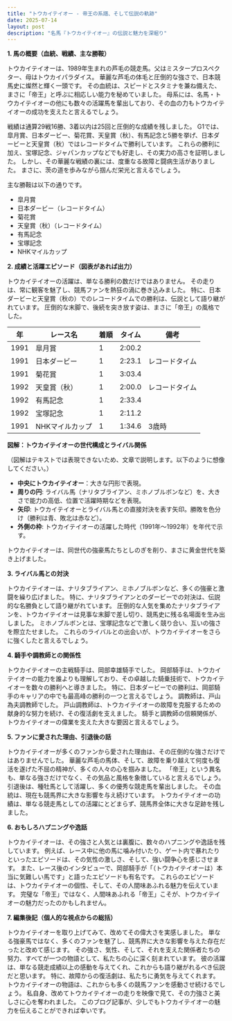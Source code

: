 ```yaml
---
title: "トウカイテイオー - 帝王の系譜、そして伝説の軌跡"
date: 2025-07-14
layout: post
description: "名馬『トウカイテイオー』の伝説と魅力を深堀り"
---
```


**1. 馬の概要（血統、戦績、主な勝鞍）**

トウカイテイオーは、1989年生まれの芦毛の競走馬。父はミスタープロスペクター、母はトウカイパラダイス。  華麗な芦毛の体毛と圧倒的な強さで、日本競馬史に燦然と輝く一頭です。  その血統は、スピードとスタミナを兼ね備えた、まさに「帝王」と呼ぶに相応しい能力を秘めていました。  母系には、名馬・トウカイテイオーの他にも数々の活躍馬を輩出しており、その血の力もトウカイテイオーの成功を支えたと言えるでしょう。

戦績は通算29戦16勝、3着以内は25回と圧倒的な成績を残しました。  G1では、皐月賞、日本ダービー、菊花賞、天皇賞（秋）、有馬記念と5勝を挙げ、日本ダービーと天皇賞（秋）ではレコードタイムで勝利しています。  これらの勝利に加え、宝塚記念、ジャパンカップなどでも好走し、その実力の高さを証明しました。  しかし、その華麗な戦績の裏には、度重なる故障と闘病生活がありました。  まさに、茨の道を歩みながら掴んだ栄光と言えるでしょう。

主な勝鞍は以下の通りです。

* 皐月賞
* 日本ダービー（レコードタイム）
* 菊花賞
* 天皇賞（秋）（レコードタイム）
* 有馬記念
* 宝塚記念
* NHKマイルカップ


**2. 成績と活躍エピソード（図表があれば出力）**

トウカイテイオーの活躍は、単なる勝利の数だけではありません。  その走りは、常に観客を魅了し、競馬ファンを熱狂の渦に巻き込みました。  特に、日本ダービーと天皇賞（秋の）でのレコードタイムでの勝利は、伝説として語り継がれています。  圧倒的な末脚で、後続を突き放す姿は、まさに「帝王」の風格でした。

| 年 | レース名          | 着順 | タイム     | 備考                                  |
|---|-----------------|-----|------------|---------------------------------------|
| 1991 | 皐月賞           | 1   | 2:00.2     |                                       |
| 1991 | 日本ダービー       | 1   | 2:23.1     | レコードタイム                         |
| 1991 | 菊花賞           | 1   | 3:03.4     |                                       |
| 1992 | 天皇賞（秋）     | 1   | 2:00.0     | レコードタイム                         |
| 1992 | 有馬記念         | 1   | 2:33.4     |                                       |
| 1992 | 宝塚記念         | 1   | 2:11.2     |                                       |
| 1991 | NHKマイルカップ    | 1   | 1:34.6     | 3歳時                                   |


**図解：トウカイテイオーの世代構成とライバル関係**

（図解はテキストでは表現できないため、文章で説明します。以下のように想像してください。）

* **中央にトウカイテイオー**：大きな円形で表現。
* **周りの円**:  ライバル馬（ナリタブライアン、ミホノブルボンなど）を、大きさで能力の高低、位置で活躍時期などを表現。
* **矢印**:  トウカイテイオーとライバル馬との直接対決を表す矢印。勝敗を色分け（勝利は青、敗北は赤など）。
* **外側の枠**:  トウカイテイオーの活躍した時代（1991年～1992年）を年代で示す。


トウカイテイオーは、同世代の強豪馬たちとしのぎを削り、まさに黄金世代を築き上げました。


**3. ライバル馬との対決**

トウカイテイオーは、ナリタブライアン、ミホノブルボンなど、多くの強豪と激闘を繰り広げました。  特に、ナリタブライアンとのダービーでの対決は、伝説的な名勝負として語り継がれています。  圧倒的な人気を集めたナリタブライアンを、トウカイテイオーは見事な末脚で差し切り、競馬史に残る名場面を生み出しました。  ミホノブルボンとは、宝塚記念などで激しく競り合い、互いの強さを際立たせました。  これらのライバルとの出会いが、トウカイテイオーをさらに強くしたと言えるでしょう。


**4. 騎手や調教師との関係性**

トウカイテイオーの主戦騎手は、岡部幸雄騎手でした。  岡部騎手は、トウカイテイオーの能力を誰よりも理解しており、その卓越した騎乗技術で、トウカイテイオーを数々の勝利へと導きました。  特に、日本ダービーでの勝利は、岡部騎手のキャリアの中でも最高峰の勝利の一つと言えるでしょう。  調教師は、戸山為夫調教師でした。  戸山調教師は、トウカイテイオーの故障を克服するための献身的な努力を続け、その復活劇を支えました。  騎手と調教師の信頼関係が、トウカイテイオーの偉業を支えた大きな要因と言えるでしょう。


**5. ファンに愛された理由、引退後の話**

トウカイテイオーが多くのファンから愛された理由は、その圧倒的な強さだけではありませんでした。  華麗な芦毛の馬体、そして、故障を乗り越えて何度も復活を遂げた不屈の精神が、多くの人々の心を掴みました。  「帝王」という異名も、単なる強さだけでなく、その気品と風格を象徴していると言えるでしょう。  引退後は、種牡馬として活躍し、多くの優秀な競走馬を輩出しました。  その血統は、現在も競馬界に大きな影響を与え続けています。  トウカイテイオーの功績は、単なる競走馬としての活躍にとどまらず、競馬界全体に大きな足跡を残しました。


**6. おもしろハプニングや逸話**

トウカイテイオーは、その強さと人気とは裏腹に、数々のハプニングや逸話を残しています。  例えば、レース中に他の馬に噛み付いたり、ゲート内で暴れたりといったエピソードは、その気性の激しさ、そして、強い闘争心を感じさせます。  また、レース後のインタビューで、岡部騎手が「（トウカイテイオーは）本当に気難しい馬です」と語ったエピソードも有名です。  これらのエピソードは、トウカイテイオーの個性、そして、その人間味あふれる魅力を伝えています。  完璧な「帝王」ではなく、人間味あふれる「帝王」こそが、トウカイテイオーの魅力だったのかもしれません。


**7. 編集後記（個人的な視点からの総括）**

トウカイテイオーを取り上げてみて、改めてその偉大さを実感しました。  単なる強豪馬ではなく、多くのファンを魅了し、競馬界に大きな影響を与えた存在だったと改めて感じます。  その強さ、気性、そして、それを支えた関係者たちの努力、すべてが一つの物語として、私たちの心に深く刻まれています。  彼の活躍は、単なる競走成績以上の感動を与えてくれ、これからも語り継がれるべき伝説だと思います。  特に、故障からの復活劇は、私たちに勇気を与えてくれます。  トウカイテイオーの物語は、これからも多くの競馬ファンを感動させ続けるでしょう。  私自身、改めてトウカイテイオーの走りを映像で見て、その力強さと美しさに心を奪われました。  このブログ記事が、少しでもトウカイテイオーの魅力を伝えることができれば幸いです。
